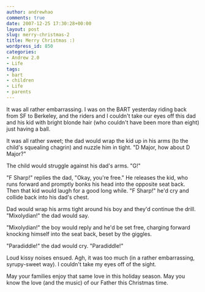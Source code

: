 ```yaml
---
author: andrewhao
comments: true
date: 2007-12-25 17:30:28+00:00
layout: post
slug: merry-christmas-2
title: Merry Christmas :)
wordpress_id: 850
categories:
- Andrew 2.0
- Life
tags:
- bart
- children
- Life
- parents
---
```


It was all rather embarrassing. I was on the BART yesterday riding back from SF to Berkeley, and the riders and I couldn't take our eyes off this dad and his kid with bright blonde hair (who couldn't have been more than eight) just having a ball.

It was all rather sweet; the dad would wrap the kid up in his arms (to the child's squealing chagrin) and nuzzle him in tight. "D Major, how about D Major?"

The child would struggle against his dad's arms. "G!"

"F Sharp!" replies the dad, "Okay, you're free." He releases the kid, who runs forward and promptly bonks his head into the opposite seat back. Then that kid would laugh for a good long while. "F Sharp!"  he'd cry and collide back into his dad's chest.

Dad would wrap his arms tight around his boy and they'd continue the drill. "Mixolydian!" the dad would say.

"Mixolydian!" the boy would reply and he'd be set free, charging forward knocking himself into the seat back, beset by the giggles.

"Paradiddle!" the dad would cry. "Paradiddle!"

Loud kissy noises ensued. Agh, it was too much (in a rather embarrassing, syrupy-sweet way). I couldn't take my eyes off of the sight.

May your families enjoy that same love in this holiday season. May you know the love (and the music) of our Father this Christmas time.
